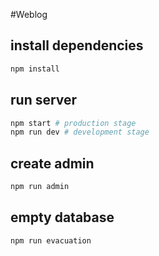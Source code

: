 #Weblog

## install dependencies
```sh
npm install
```



## run server
```sh
npm start # production stage
npm run dev # development stage
```

## create admin
```sh
npm run admin
```

## empty database
```sh
npm run evacuation
```
